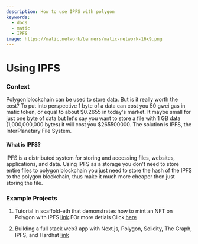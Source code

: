 ```yaml
---
description: How to use IPFS with polygon
keywords:
  - docs
  - matic
  - IPFS
image: https://matic.network/banners/matic-network-16x9.png 
---
```



# Using IPFS

### Context

Polygon blockchain can be used to store data. But is it really worth the cost? To put into perspective 1 byte of a data can cost you 50 gwei gas in matic token, or equal to about $0.2655 in today's market. It maybe small for just one byte of data but let's say you want to store a file with 1 GB data (1,000,000,000 bytes) it will cost you $265500000. The solution is IPFS, the InterPlanetary File System.&#x20;

#### What is IPFS?&#x20;

IPFS is a distributed system for storing and accessing files, websites, applications, and data. Using IPFS as a storage you don't need to store entire files to polygon blockchain you just need to store the hash of the IPFS to the polygon blockchain, thus make it much more cheaper then just storing the file.&#x20;

### Example Projects

 1)  Tutorial in scaffold-eth that demonstrates how to mint an NFT on Polygon with IPFS [link](https://github.com/primeshprimesh/firstSimpleNFTProject).FOr more detials Click [here](https://github.com/scaffold-eth/scaffold-eth/tree/matic)
 
 2) Building a full stack web3 app with Next.js, Polygon, Solidity, The Graph, IPFS, and Hardhat [link](https://dev.to/dabit3/the-complete-guide-to-full-stack-web3-development-4g74)

 
